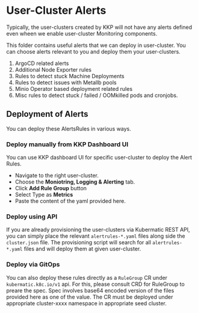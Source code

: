 # User-Cluster Alerts

Typically, the user-clusters created by KKP will not have any alerts defined even wheen we enable user-cluster Monitoring components.

This folder contains useful alerts that we can deploy in user-cluster. You can choose alerts relevant to you and deploy them your user-clusters.

1. ArgoCD related alerts
1. Additional Node Exporter rules
1. Rules to detect stuck Machine Deployments
1. Rules to detect issues with Metallb pools
1. Minio Operator based deployment related rules
1. Misc rules to detect stuck / failed / OOMkilled pods and cronjobs.

## Deployment of Alerts
You can deploy these AlertsRules in various ways.

### Deploy manually from KKP Dashboard UI
You can use KKP dashboard UI for specific user-cluster to deploy the Alert Rules. 
* Navigate to the right user-cluster.
* Choose the **Moniotring, Logging & Alerting** tab.
* Click **Add Rule Group** button
* Select Type as **Metrics**
* Paste the content of the yaml provided here.

### Deploy using API
If you are already provisioning the user-clusters via Kubermatic REST API, you can simply place the relevant `alertrules-*.yaml` files along side the `cluster.json` file. The provisioning script will search for all `alertrules-*.yaml` files and will deploy them at given user-cluster.

### Deploy via GitOps
You can also deploy these rules directly as a `RuleGroup` CR under `kubermatic.k8c.io/v1` api. For this, please consult CRD for RuleGroup to preare the spec. Spec involves base64 encoded version of the files provided here as one of the value. The CR must be deployed under appropriate cluster-xxxx namespace in appropriate seed cluster.